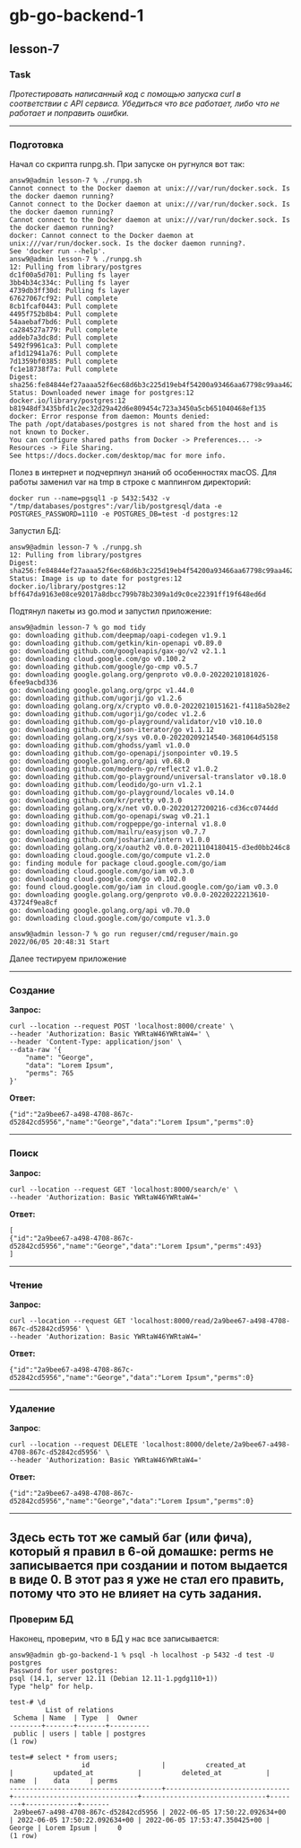 # gb-go-backend-1
## lesson-7
### Task

_Протестировать написанный код с помощью запуска curl в соответствии с API сервиса. Убедиться что все работает, либо что не работает и поправить ошибки._

---
### Подготовка
Начал со скрипта runpg.sh. При запуске он ругнулся вот так:

```shell
answ9@admin lesson-7 % ./runpg.sh
Cannot connect to the Docker daemon at unix:///var/run/docker.sock. Is the docker daemon running?
Cannot connect to the Docker daemon at unix:///var/run/docker.sock. Is the docker daemon running?
Cannot connect to the Docker daemon at unix:///var/run/docker.sock. Is the docker daemon running?
docker: Cannot connect to the Docker daemon at unix:///var/run/docker.sock. Is the docker daemon running?.
See 'docker run --help'.
answ9@admin lesson-7 % ./runpg.sh
12: Pulling from library/postgres
dc1f00a5d701: Pulling fs layer 
3bb4b34c334c: Pulling fs layer 
4739db3ff30d: Pulling fs layer 
67627067cf92: Pull complete 
8cb1fcaf0443: Pull complete 
4495f752b8b4: Pull complete 
54aaebaf7bd6: Pull complete 
ca284527a779: Pull complete 
addeb7a3dc8d: Pull complete 
5492f9961ca3: Pull complete 
af1d12941a76: Pull complete 
7d1359bf0385: Pull complete 
fc1e18738f7a: Pull complete 
Digest: sha256:fe84844ef27aaaa52f6ec68d6b3c225d19eb4f54200a93466aa67798c99aa462
Status: Downloaded newer image for postgres:12
docker.io/library/postgres:12
b81948df3435bfd1c2ec32d29a42d6e809454c723a3450a5cb651040468ef135
docker: Error response from daemon: Mounts denied: 
The path /opt/databases/postgres is not shared from the host and is not known to Docker.
You can configure shared paths from Docker -> Preferences... -> Resources -> File Sharing.
See https://docs.docker.com/desktop/mac for more info.
```

Полез в интернет и подчерпнул знаний об особенностях macOS. Для работы заменил var на tmp в строке c маппингом директорий:

```
docker run --name=pgsql1 -p 5432:5432 -v "/tmp/databases/postgres":/var/lib/postgresql/data -e POSTGRES_PASSWORD=1110 -e POSTGRES_DB=test -d postgres:12
```

Запустил БД:

```shell
answ9@admin lesson-7 % ./runpg.sh
12: Pulling from library/postgres
Digest: sha256:fe84844ef27aaaa52f6ec68d6b3c225d19eb4f54200a93466aa67798c99aa462
Status: Image is up to date for postgres:12
docker.io/library/postgres:12
bff647da9163e08ce92017a8dbcc799b78b2309a1d9c0ce22391ff19f648ed6d
```

Подтянул пакеты из go.mod и запустил приложение:

```shell
answ9@admin lesson-7 % go mod tidy
go: downloading github.com/deepmap/oapi-codegen v1.9.1
go: downloading github.com/getkin/kin-openapi v0.89.0
go: downloading github.com/googleapis/gax-go/v2 v2.1.1
go: downloading cloud.google.com/go v0.100.2
go: downloading github.com/google/go-cmp v0.5.7
go: downloading google.golang.org/genproto v0.0.0-20220210181026-6fee9acbd336
go: downloading google.golang.org/grpc v1.44.0
go: downloading github.com/ugorji/go v1.2.6
go: downloading golang.org/x/crypto v0.0.0-20220210151621-f4118a5b28e2
go: downloading github.com/ugorji/go/codec v1.2.6
go: downloading github.com/go-playground/validator/v10 v10.10.0
go: downloading github.com/json-iterator/go v1.1.12
go: downloading golang.org/x/sys v0.0.0-20220209214540-3681064d5158
go: downloading github.com/ghodss/yaml v1.0.0
go: downloading github.com/go-openapi/jsonpointer v0.19.5
go: downloading google.golang.org/api v0.68.0
go: downloading github.com/modern-go/reflect2 v1.0.2
go: downloading github.com/go-playground/universal-translator v0.18.0
go: downloading github.com/leodido/go-urn v1.2.1
go: downloading github.com/go-playground/locales v0.14.0
go: downloading github.com/kr/pretty v0.3.0
go: downloading golang.org/x/net v0.0.0-20220127200216-cd36cc0744dd
go: downloading github.com/go-openapi/swag v0.21.1
go: downloading github.com/rogpeppe/go-internal v1.8.0
go: downloading github.com/mailru/easyjson v0.7.7
go: downloading github.com/josharian/intern v1.0.0
go: downloading golang.org/x/oauth2 v0.0.0-20211104180415-d3ed0bb246c8
go: downloading cloud.google.com/go/compute v1.2.0
go: finding module for package cloud.google.com/go/iam
go: downloading cloud.google.com/go/iam v0.3.0
go: downloading cloud.google.com/go v0.102.0
go: found cloud.google.com/go/iam in cloud.google.com/go/iam v0.3.0
go: downloading google.golang.org/genproto v0.0.0-20220222213610-43724f9ea8cf
go: downloading google.golang.org/api v0.70.0
go: downloading cloud.google.com/go/compute v1.3.0

answ9@admin lesson-7 % go run reguser/cmd/reguser/main.go
2022/06/05 20:48:31 Start
```

Далее тестируем приложение

---
### Создание

**Запрос:**
```shell
curl --location --request POST 'localhost:8000/create' \
--header 'Authorization: Basic YWRtaW46YWRtaW4=' \
--header 'Content-Type: application/json' \
--data-raw '{
    "name": "George",
    "data": "Lorem Ipsum",
    "perms": 765
}'
```

**Ответ:**
```shell
{"id":"2a9bee67-a498-4708-867c-d52842cd5956","name":"George","data":"Lorem Ipsum","perms":0}
```

---

### Поиск

**Запрос:**
```shell
curl --location --request GET 'localhost:8000/search/e' \
--header 'Authorization: Basic YWRtaW46YWRtaW4='
```

**Ответ:**
```shell
[
{"id":"2a9bee67-a498-4708-867c-d52842cd5956","name":"George","data":"Lorem Ipsum","perms":493}
]
```

---
### Чтение

**Запрос:**
```shell
curl --location --request GET 'localhost:8000/read/2a9bee67-a498-4708-867c-d52842cd5956' \
--header 'Authorization: Basic YWRtaW46YWRtaW4='
```

**Ответ:**
```shell
{"id":"2a9bee67-a498-4708-867c-d52842cd5956","name":"George","data":"Lorem Ipsum","perms":0}
```

---
### Удаление

**Запрос**:
```shell
curl --location --request DELETE 'localhost:8000/delete/2a9bee67-a498-4708-867c-d52842cd5956' \
--header 'Authorization: Basic YWRtaW46YWRtaW4='
```

**Ответ:**
```shell
{"id":"2a9bee67-a498-4708-867c-d52842cd5956","name":"George","data":"Lorem Ipsum","perms":0}
```
---
Здесь есть тот же самый баг (или фича), который я правил в 6-ой домашке: perms не записывается при создании и потом выдается в виде 0. 
В этот раз я уже не стал его править, потому что это не влияет на суть задания.
---
### Проверим БД
Наконец, проверим, что в БД у нас все записывается:

```shell
answ9@admin gb-go-backend-1 % psql -h localhost -p 5432 -d test -U postgres
Password for user postgres: 
psql (14.1, server 12.11 (Debian 12.11-1.pgdg110+1))
Type "help" for help.

test-# \d
         List of relations
 Schema | Name  | Type  |  Owner   
--------+-------+-------+----------
 public | users | table | postgres
(1 row)

test=# select * from users;
                  id                  |          created_at           |          updated_at           |          deleted_at           |  name  |    data     | perms 
--------------------------------------+-------------------------------+-------------------------------+-------------------------------+--------+-------------+-------
 2a9bee67-a498-4708-867c-d52842cd5956 | 2022-06-05 17:50:22.092634+00 | 2022-06-05 17:50:22.092634+00 | 2022-06-05 17:53:47.350425+00 | George | Lorem Ipsum |     0
(1 row)

```
